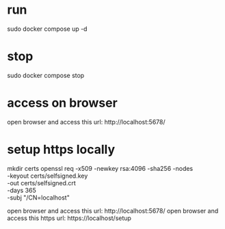 # run
sudo docker compose up -d

# stop
sudo docker compose stop

# access on browser
open browser and access this url: http://localhost:5678/


# setup https locally
mkdir certs
openssl req -x509 -newkey rsa:4096 -sha256 -nodes \
  -keyout certs/selfsigned.key \
  -out certs/selfsigned.crt \
  -days 365 \
  -subj "/CN=localhost"

open browser and access this url: http://localhost:5678/
open browser and access this https url: https://localhost/setup